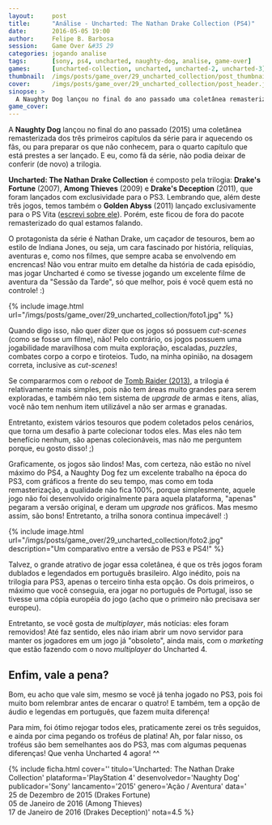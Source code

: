 ```yaml
---
layout:     post
title:      "Análise - Uncharted: The Nathan Drake Collection (PS4)"
date:       2016-05-05 19:00
author:     Felipe B. Barbosa
session:    Game Over &#35 29
categories: jogando analise
tags:       [sony, ps4, uncharted, naughty-dog, analise, game-over]
games:      [uncharted-collection, uncharted, uncharted-2, uncharted-3]
thumbnail:  /imgs/posts/game_over/29_uncharted_collection/post_thumbnail.jpg
cover:      /imgs/posts/game_over/29_uncharted_collection/post_header.jpg
sinopse: >
  A Naughty Dog lançou no final do ano passado uma coletânea remasterizada dos três primeiros capítulos da série para ir aquecendo os fãs, ou para preparar os que não conhecem, para o quarto capítulo que está prestes a ser lançado. E eu, como fã da série, não podia deixar de conferir (de novo) a trilogia.
game_cover:
---
```

A **Naughty Dog** lançou no final do ano passado (2015) uma coletânea remasterizada dos três primeiros capítulos da série para ir aquecendo os fãs, ou para preparar os que não conhecem, para o quarto capítulo que está prestes a ser lançado. E eu, como fã da série, não podia deixar de conferir (de novo) a trilogia.

**Uncharted: The Nathan Drake Collection** é composto pela trilogia: **Drake's Fortune** (2007), **Among Thieves** (2009) e **Drake's Deception** (2011), que foram lançados com exclusividade para o PS3. Lembrando que, além deste três jogos, temos também o **Golden Abyss** (2011) lançado exclusivamente para o PS Vita ([escrevi sobre ele](/jogando/analise/2015/12/10/analise-uncharted-golden-abyss-psvita.html)). Porém, este ficou de fora do pacote remasterizado do qual estamos falando.

O protagonista da série é Nathan Drake, um caçador de tesouros, bem ao estilo de Indiana Jones, ou seja, um cara fascinado por história, relíquias, aventuras e, como nos filmes, que sempre acaba se envolvendo em encrencas! Não vou entrar muito em detalhe da história de cada episódio, mas jogar Uncharted é como se tivesse jogando um excelente filme de aventura da "Sessão da Tarde", só que melhor, pois é você quem está no controle! :)

{% include image.html url="/imgs/posts/game_over/29_uncharted_collection/foto1.jpg" %}

Quando digo isso, não quer dizer que os jogos só possuem *cut-scenes* (como se fosse um filme), não! Pelo contrário, os jogos possuem uma jogabilidade maravilhosa com muita exploração, escaladas, *puzzles*, combates corpo a corpo e tiroteios. Tudo, na minha opinião, na dosagem correta, inclusive as *cut-scenes*!

Se compararmos com o *reboot* de [Tomb Raider (2013)](/jogando/analise/2013/03/29/analise-tomb-raider-ps3.html), a trilogia é relativamente mais simples, pois não tem áreas muito grandes para serem exploradas, e também não tem sistema de *upgrade* de armas e itens, alías, você não tem nenhum item utilizável a não ser armas e granadas.

Entretanto, existem vários tesouros que podem coletados pelos cenários, que torna um desafio à parte colecionar todos eles. Mas eles não tem benefício nenhum, são apenas colecionáveis, mas não me perguntem porque, eu gosto disso! ;)

Graficamente, os jogos são lindos! Mas, com certeza, não estão no nível máximo do PS4, a Naughty Dog fez um excelente trabalho na época do PS3, com gráficos a frente do seu tempo, mas como em toda remasterização, a qualidade não fica 100%, porque simplesmente, aquele jogo não foi desenvolvido originalmente para aquela plataforma, "apenas" pegaram a versão original, e deram um *upgrade* nos gráficos. Mas mesmo assim, são bons! Entretanto, a trilha sonora continua impecável! :)

{% include image.html url="/imgs/posts/game_over/29_uncharted_collection/foto2.jpg" description="Um comparativo entre a versão de PS3 e PS4!" %}

Talvez, o grande atrativo de jogar essa coletânea, é que os três jogos foram dublados e legendados em português brasileiro. Algo inédito, pois na trilogia para PS3, apenas o terceiro tinha esta opção. Os dois primeiros, o máximo que você conseguia, era jogar no português de Portugal, isso se tivesse uma cópia européia do jogo (acho que o primeiro não precisava ser europeu).

Entretanto, se você gosta de *multiplayer*, más notícias: eles foram removidos! Até faz sentido, eles não iriam abrir um novo servidor para manter os jogadores em um jogo já "obsoleto", ainda mais, com o *marketing* que estão fazendo com o novo *multiplayer* do Uncharted 4.

## Enfim, vale a pena?

Bom, eu acho que vale sim, mesmo se você já tenha jogado no PS3, pois foi muito bom relembrar antes de encarar o quatro! E também, tem a opção de áudio e legendas em português, que fazem muita diferença!

Para mim, foi ótimo rejogar todos eles, praticamente zerei os três seguidos, e ainda por cima pegando os troféus de platina! Ah, por falar nisso, os troféus são bem semelhantes aos do PS3, mas com algumas pequenas diferenças! Que venha Uncharted 4 agora! ^^

{% include ficha.html
  cover=''
  titulo='Uncharted: The Nathan Drake Collection'
  plataforma='PlayStation 4'
  desenvolvedor='Naughty Dog'
  publicador='Sony'
  lancamento='2015'
  genero='Ação / Aventura'
  data='<br>25 de Dezembro de 2015 (Drakes Fortune)<br>05 de Janeiro de 2016 (Among Thieves)<br>17 de Janeiro de 2016 (Drakes Deception)'
  nota=4.5 %}
